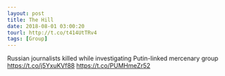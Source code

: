 ```yaml
---
layout: post
title: The Hill
date: 2018-08-01 03:00:20
tourl: http://t.co/t414UtTRv4
tags: [Group]
---
```

Russian journalists killed while investigating Putin-linked mercenary group https://t.co/j5YxuKVf88 https://t.co/PUMHmeZr52